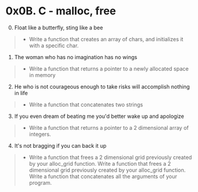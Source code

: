 # 0x0B. C - malloc, free
0. Float like a butterfly, sting like a bee
> * Write a function that creates an array of chars, and initializes it with a specific char.
1. The woman who has no imagination has no wings
> * Write a function that returns a pointer to a newly allocated space in memory
2. He who is not courageous enough to take risks will accomplish nothing in life
> * Write a function that concatenates two strings
3. If you even dream of beating me you'd better wake up and apologize
> * Write a function that returns a pointer to a 2 dimensional array of integers.
4. It's not bragging if you can back it up
> * Write a function that frees a 2 dimensional grid previously created by your alloc_grid function.
Write a function that frees a 2 dimensional grid previously created by your alloc_grid function.
Write a function that concatenates all the arguments of your program.
